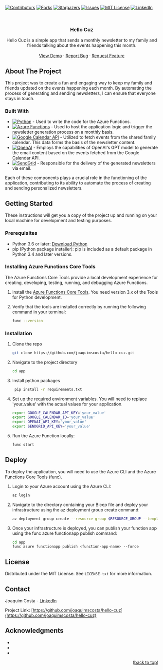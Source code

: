 <a name="readme-top"></a>
[![Contributors][contributors-shield]][contributors-url]
[![Forks][forks-shield]][forks-url]
[![Stargazers][stars-shield]][stars-url]
[![Issues][issues-shield]][issues-url]
[![MIT License][license-shield]][license-url]
[![LinkedIn][linkedin-shield]][linkedin-url]

<!-- PROJECT LOGO -->
<br />
<div align="center">
<!--   <a href="https://github.com/joaquimscosta/hello-cuz">
    <img src="images/logo.png" alt="Logo" width="80" height="80">
  </a> -->

<h3 align="center">Hello Cuz</h3>

  <p align="center">
    Hello Cuz is a simple app that sends a monthly newsletter to my family and friends talking about the events happening this month.
    <br />
    <br />
    <a href="https://github.com/joaquimscosta/hello-cuz">View Demo</a>
    ·
    <a href="https://github.com/joaquimscosta/hello-cuz/issues/new?labels=bug&template=bug-report---.md">Report Bug</a>
    ·
    <a href="https://github.com/joaquimscosta/hello-cuz/issues/new?labels=enhancement&template=feature-request---.md">Request Feature</a>
  </p>
</div>

<!-- ABOUT THE PROJECT -->
## About The Project

<!-- [![Product Name Screen Shot][product-screenshot]](https://example.com) -->

This project was to create a fun and engaging way to keep my family and friends updated on the events happening each month. By automating the process of generating and sending newsletters, I can ensure that everyone stays in touch.

### Built With

* [![Python][Python-shield]][Python-url] - Used to write the code for the Azure Functions.
* [![Azure Functions][AzureFunctions-shield]][AzureFunctions-url] - Used to host the application logic and trigger the newsletter generation process on a monthly basis.
* [![Google Calendar API][GoogleCalendarAPI-shield]][GoogleCalendarAPI-url] - Utilized to fetch events from the shared family calendar. This data forms the basis of the newsletter content.
* [![OpenAI][OpenAI-shield]][OpenAI-url] - Employs the capabilities of OpenAI's GPT model to generate the email content based on the events fetched from the Google Calendar API.
* [![SendGrid][SendGrid-shield]][SendGrid-url] - Responsible for the delivery of the generated newsletters via email.

Each of these components plays a crucial role in the functioning of the application, contributing to its ability to automate the process of creating and sending personalized newsletters.

<!-- GETTING STARTED -->
## Getting Started

These instructions will get you a copy of the project up and running on your local machine for development and testing purposes.

### Prerequisites

* Python 3.6 or later: [Download Python][DownloadPython-url]
* pip (Python package installer): pip is included as a default package in Python 3.4 and later versions.

### Installing Azure Functions Core Tools

The Azure Functions Core Tools provide a local development experience for creating, developing, testing, running, and debugging Azure Functions.

1. Install the [Azure Functions Core Tools][AzFuncCoreTools-url]. You need version 3.x of the Tools for Python development.
2. Verify that the tools are installed correctly by running the following command in your terminal:

    ```sh
    func --version
    ```

### Installation

1. Clone the repo

   ```sh
   git clone https://github.com/joaquimscosta/hello-cuz.git
   ```

2. Navigate to the project directory

   ```sh
   cd app
   ```

3. Install python packages

   ```sh
    pip install -r requirements.txt
   ```

4. Set up the required environment variables. You will need to replace 'your_value' with the actual values for your application.

    ```sh
    export GOOGLE_CALENDAR_API_KEY='your_value'
    export GOOGLE_CALENDAR_ID='your_value'
    export OPENAI_API_KEY='your_value'
    export SENDGRID_API_KEY='your_value'
    ```

5. Run the Azure Function locally:

    ```sh
    func start
    ```

## Deploy

To deploy the application, you will need to use the Azure CLI and the Azure Functions Core Tools (func).

1. Login to your Azure account using the Azure CLI:

    ```sh
    az login
    ```

2. Navigate to the directory containing your Bicep file and deploy your infrastructure using the az deployment group create command:

    ```sh
    az deployment group create --resource-group $RESOURCE_GROUP --template-file main.bicep
    ```

3. Once your infrastructure is deployed, you can publish your function app using the func azure functionapp publish command:

    ```sh
    cd app
    func azure functionapp publish <function-app-name> --force
    ```

<!-- LICENSE -->
## License

Distributed under the MIT License. See `LICENSE.txt` for more information.

<!-- CONTACT -->
## Contact

Joaquim Costa - [LinkedIn](https://linkedin.com/in/joaquimscosta)

Project Link: [https://github.com/joaquimscosta/hello-cuz](https://github.com/joaquimscosta/hello-cuz)


<!-- ACKNOWLEDGMENTS -->
## Acknowledgments

* []()
* []()
* []()

<p align="right">(<a href="#readme-top">back to top</a>)</p>

<!-- MARKDOWN LINKS & IMAGES -->
<!-- https://www.markdownguide.org/basic-syntax/#reference-style-links -->
[contributors-shield]: https://img.shields.io/github/contributors/joaquimscosta/hello-cuz.svg?style=for-the-badge
[contributors-url]: https://github.com/joaquimscosta/hello-cuz/graphs/contributors
[forks-shield]: https://img.shields.io/github/forks/joaquimscosta/hello-cuz.svg?style=for-the-badge
[forks-url]: https://github.com/joaquimscosta/hello-cuz/network/members
[stars-shield]: https://img.shields.io/github/stars/joaquimscosta/hello-cuz.svg?style=for-the-badge
[stars-url]: https://github.com/joaquimscosta/hello-cuz/stargazers
[issues-shield]: https://img.shields.io/github/issues/joaquimscosta/hello-cuz.svg?style=for-the-badge
[issues-url]: https://github.com/joaquimscosta/hello-cuz/issues
[license-shield]: https://img.shields.io/github/license/joaquimscosta/hello-cuz.svg?style=for-the-badge
[license-url]: https://github.com/joaquimscosta/hello-cuz/blob/master/LICENSE.txt
[linkedin-shield]: https://img.shields.io/badge/-LinkedIn-black.svg?style=for-the-badge&logo=linkedin&colorB=555
[linkedin-url]: https://linkedin.com/in/joaquimscosta
[product-screenshot]: images/screenshot.png

[Python-shield]: https://img.shields.io/badge/Python-3776AB?style=for-the-badge&logo=python&logoColor=white
[Python-url]: https://www.python.org/
[AzureFunctions-shield]: https://img.shields.io/badge/Azure_Functions-0062AD?style=for-the-badge&logo=azure-functions&logoColor=white
[AzureFunctions-url]: https://azure.microsoft.com/en-us/services/functions/
[GoogleCalendarAPI-shield]: https://img.shields.io/badge/Google_Calendar_API-4285F4?style=for-the-badge&logo=google-calendar&logoColor=white
[GoogleCalendarAPI-url]: https://developers.google.com/calendar
[OpenAI-shield]: https://img.shields.io/badge/OpenAI-FF0084?style=for-the-badge&logo=openai&logoColor=white
[OpenAI-url]: https://www.openai.com/
[SendGrid-shield]: https://img.shields.io/badge/SendGrid-3B5998?style=for-the-badge&logo=sendgrid&logoColor=white
[SendGrid-url]: https://sendgrid.com/

[DownloadPython-url]: https://www.python.org/downloads/
[AzFuncCoreTools-url]: https://learn.microsoft.com/en-us/azure/azure-functions/functions-run-local?tabs=linux%2Cisolated-process%2Cnode-v4%2Cpython-v2%2Chttp-trigger%2Ccontainer-apps&pivots=programming-language-python
